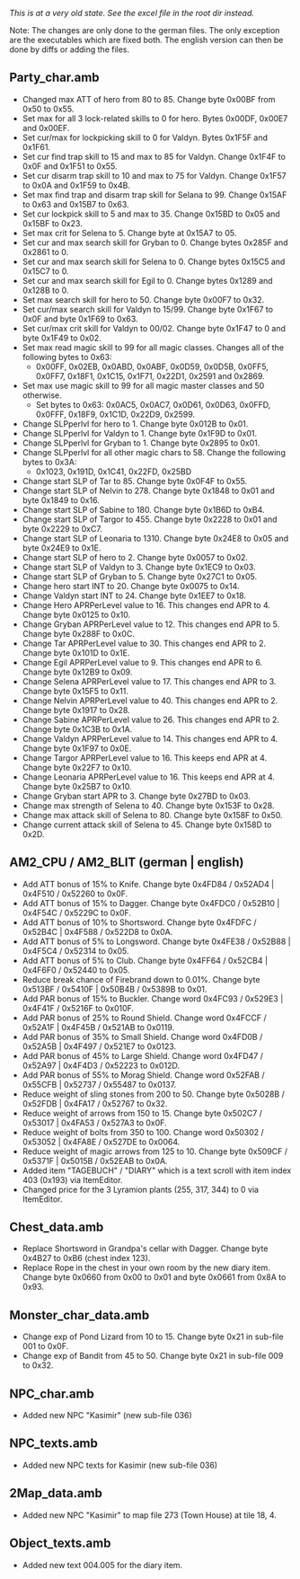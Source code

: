 *This is at a very old state. See the excel file in the root dir instead.*

Note: The changes are only done to the german files. The only exception are the executables which are fixed both.
The english version can then be done by diffs or adding the files.


## Party_char.amb

- Changed max ATT of hero from 80 to 85. Change byte 0x00BF from 0x50 to 0x55.
- Set max for all 3 lock-related skills to 0 for hero. Bytes 0x00DF, 0x00E7 and 0x00EF.
- Set cur/max for lockpicking skill to 0 for Valdyn. Bytes 0x1F5F and 0x1F61.
- Set cur find trap skill to 15 and max to 85 for Valdyn. Change 0x1F4F to 0x0F and 0x1F51 to 0x55.
- Set cur disarm trap skill to 10 and max to 75 for Valdyn. Change 0x1F57 to 0x0A and 0x1F59 to 0x4B.
- Set max find trap and disarm trap skill for Selana to 99. Change 0x15AF to 0x63 and 0x15B7 to 0x63.
- Set cur lockpick skill to 5 and max to 35. Change 0x15BD to 0x05 and 0x15BF to 0x23.
- Set max crit for Selena to 5. Change byte at 0x15A7 to 05.
- Set cur and max search skill for Gryban to 0. Change bytes 0x285F and 0x2861 to 0.
- Set cur and max search skill for Selena to 0. Change bytes 0x15C5 and 0x15C7 to 0.
- Set cur and max search skill for Egil to 0. Change bytes 0x1289 and 0x128B to 0.
- Set max search skill for hero to 50. Change byte 0x00F7 to 0x32.
- Set cur/max search skill for Valdyn to 15/99. Change byte 0x1F67 to 0x0F and byte 0x1F69 to 0x63.
- Set cur/max crit skill for Valdyn to 00/02. Change byte 0x1F47 to 0 and byte 0x1F49 to 0x02.
- Set max read magic skill to 99 for all magic classes. Changes all of the following bytes to 0x63:
    - 0x00FF, 0x02EB, 0x0ABD, 0x0ABF, 0x0D59, 0x0D5B, 0x0FF5, 0x0FF7, 0x18F1, 0x1C15, 0x1F71, 0x22D1, 0x2591 and 0x2869.
- Set max use magic skill to 99 for all magic master classes and 50 otherwise.
    - Set bytes to 0x63: 0x0AC5, 0x0AC7, 0x0D61, 0x0D63, 0x0FFD, 0x0FFF, 0x18F9, 0x1C1D, 0x22D9, 0x2599.
- Change SLPperlvl for hero to 1. Change byte 0x012B to 0x01.
- Change SLPperlvl for Valdyn to 1. Change byte 0x1F9D to 0x01.
- Change SLPperlvl for Gryban to 1. Change byte 0x2895 to 0x01.
- Change SLPperlvl for all other magic chars to 58. Change the following bytes to 0x3A:
    - 0x1023, 0x191D, 0x1C41, 0x22FD, 0x25BD
- Change start SLP of Tar to 85. Change byte 0x0F4F to 0x55.
- Change start SLP of Nelvin to 278. Change byte 0x1848 to 0x01 and byte 0x1849 to 0x16.
- Change start SLP of Sabine to 180. Change byte 0x1B6D to 0xB4.
- Change start SLP of Targor to 455. Change byte 0x2228 to 0x01 and byte 0x2229 to 0xC7.
- Change start SLP of Leonaria to 1310. Change byte 0x24E8 to 0x05 and byte 0x24E9 to 0x1E.
- Change start SLP of hero to 2. Change byte 0x0057 to 0x02.
- Change start SLP of Valdyn to 3. Change byte 0x1EC9 to 0x03.
- Change start SLP of Gryban to 5. Change byte 0x27C1 to 0x05.
- Change hero start INT to 20. Change byte 0x0075 to 0x14.
- Change Valdyn start INT to 24. Change byte 0x1EE7 to 0x18.
- Change Hero APRPerLevel value to 16. This changes end APR to 4. Change byte 0x0125 to 0x10.
- Change Gryban APRPerLevel value to 12. This changes end APR to 5. Change byte 0x288F to 0x0C.
- Change Tar APRPerLevel value to 30. This changes end APR to 2. Change byte 0x101D to 0x1E.
- Change Egil APRPerLevel value to 9. This changes end APR to 6. Change byte 0x12B9 to 0x09.
- Change Selena APRPerLevel value to 17. This changes end APR to 3. Change byte 0x15F5 to 0x11.
- Change Nelvin APRPerLevel value to 40. This changes end APR to 2. Change byte 0x1917 to 0x28.
- Change Sabine APRPerLevel value to 26. This changes end APR to 2. Change byte 0x1C3B to 0x1A.
- Change Valdyn APRPerLevel value to 14. This changes end APR to 4. Change byte 0x1F97 to 0x0E.
- Change Targor APRPerLevel value to 16. This keeps end APR at 4. Change byte 0x22F7 to 0x10.
- Change Leonaria APRPerLevel value to 16. This keeps end APR at 4. Change byte 0x25B7 to 0x10.
- Change Gryban start APR to 3. Change byte 0x27BD to 0x03.
- Change max strength of Selena to 40. Change byte 0x153F to 0x28.
- Change max attack skill of Selena to 80. Change byte 0x158F to 0x50.
- Change current attack skill of Selena to 45. Change byte 0x158D to 0x2D.


## AM2_CPU / AM2_BLIT (german | english)

- Add ATT bonus of 15% to Knife. Change byte 0x4FD84 / 0x52AD4 | 0x4F510 / 0x52260 to 0x0F.
- Add ATT bonus of 15% to Dagger. Change byte 0x4FDC0 / 0x52B10 | 0x4F54C / 0x5229C to 0x0F.
- Add ATT bonus of 10% to Shortsword. Change byte 0x4FDFC / 0x52B4C | 0x4F588 / 0x522D8 to 0x0A.
- Add ATT bonus of 5% to Longsword. Change byte 0x4FE38 / 0x52B88 | 0x4F5C4 / 0x52314 to 0x05.
- Add ATT bonus of 5% to Club. Change byte 0x4FF64 / 0x52CB4 | 0x4F6F0 / 0x52440 to 0x05.
- Reduce break chance of Firebrand down to 0.01%. Change byte 0x513BF / 0x5410F | 0x50B4B / 0x5389B to 0x01.
- Add PAR bonus of 15% to Buckler. Change word 0x4FC93 / 0x529E3 | 0x4F41F / 0x5216F to 0x010F.
- Add PAR bonus of 25% to Round Shield. Change word 0x4FCCF / 0x52A1F | 0x4F45B / 0x521AB to 0x0119.
- Add PAR bonus of 35% to Small Shield. Change word 0x4FD0B / 0x52A5B | 0x4F497 / 0x521E7 to 0x0123.
- Add PAR bonus of 45% to Large Shield. Change word 0x4FD47 / 0x52A97 | 0x4F4D3 / 0x52223 to 0x012D.
- Add PAR bonus of 55% to Morag Shield. Change word 0x52FAB / 0x55CFB | 0x52737 / 0x55487 to 0x0137.
- Reduce weight of sling stones from 200 to 50. Change byte 0x5028B / 0x52FDB | 0x4FA17 / 0x52767 to 0x32.
- Reduce weight of arrows from 150 to 15. Change byte 0x502C7 / 0x53017 | 0x4FA53 / 0x527A3 to 0x0F.
- Reduce weight of bolts from 350 to 100. Change word 0x50302 / 0x53052 | 0x4FA8E / 0x527DE to 0x0064.
- Reduce weight of magic arrows from 125 to 10. Change byte 0x509CF / 0x5371F | 0x5015B / 0x52EAB to 0x0A.
- Added item "TAGEBUCH" / "DIARY" which is a text scroll with item index 403 (0x193) via ItemEditor.
- Changed price for the 3 Lyramion plants (255, 317, 344) to 0 via ItemEditor.


## Chest_data.amb

- Replace Shortsword in Grandpa's cellar with Dagger. Change byte 0x4B27 to 0xB6 (chest index 123).
- Replace Rope in the chest in your own room by the new diary item. Change byte 0x0660 from 0x00 to 0x01 and byte 0x0661 from 0x8A to 0x93.


## Monster_char_data.amb

- Change exp of Pond Lizard from 10 to 15. Change byte 0x21 in sub-file 001 to 0x0F.
- Change exp of Bandit from 45 to 50. Change byte 0x21 in sub-file 009 to 0x32.


## NPC_char.amb

- Added new NPC "Kasimir" (new sub-file 036)


## NPC_texts.amb

- Added new NPC texts for Kasimir (new sub-file 036)


## 2Map_data.amb

- Added new NPC "Kasimir" to map file 273 (Town House) at tile 18, 4.


## Object_texts.amb

- Added new text 004.005 for the diary item.
